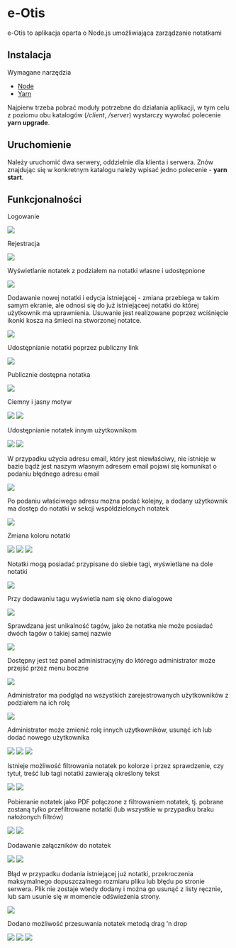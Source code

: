 # e-Otis

e-Otis to aplikacja oparta o Node.js umożliwiająca zarządzanie notatkami

## Instalacja

Wymagane narzędzia

-   [Node](https://nodejs.org/en/)
-   [Yarn](https://classic.yarnpkg.com/en/docs/install#windows-stable)

Najpierw trzeba pobrać moduły potrzebne do działania aplikacji, w tym celu z poziomu obu katalogów (_/client_, _/server_) wystarczy wywołać polecenie **yarn upgrade**.

## Uruchomienie

Należy uruchomić dwa serwery, oddzielnie dla klienta i serwera. Znów znajdując się w konkretnym katalogu należy wpisać jedno polecenie - **yarn start**.

## Funkcjonalności

Logowanie

![](https://github.com/damianborowy/e-otis/blob/master/images/login.png)

Rejestracja

![](https://github.com/damianborowy/e-otis/blob/master/images/register.png)

Wyświetlanie notatek z podziałem na notatki własne i udostępnione

![](https://github.com/damianborowy/e-otis/blob/master/images/main.png)

Dodawanie nowej notatki i edycja istniejącej - zmiana przebiega w takim samym ekranie, ale odnosi się do już istniejąceej notatki do której użytkownik ma uprawnienia.
Usuwanie jest realizowane poprzez wciśnięcie ikonki kosza na śmieci na stworzonej notatce.

![](https://github.com/damianborowy/e-otis/blob/master/images/note%20edit.png)

Udostępnianie notatki poprzez publiczny link

![](https://github.com/damianborowy/e-otis/blob/master/images/share%20public.png)

Publicznie dostępna notatka

![](https://github.com/damianborowy/e-otis/blob/master/images/public%20note.png)

Ciemny i jasny motyw

![](https://github.com/damianborowy/e-otis/blob/master/images/dark%20theme.png)
![](https://github.com/damianborowy/e-otis/blob/master/images/light%20theme.png)

Udostępnianie notatek innym użytkownikom

![](https://github.com/damianborowy/e-otis/blob/master/images/share%20menu.png)
![](https://github.com/damianborowy/e-otis/blob/master/images/share%20to%20user.png)

W przypadku użycia adresu email, który jest niewłaściwy, nie istnieje w bazie bądź jest naszym własnym adresem email pojawi się komunikat o podaniu błędnego adresu email

![](https://github.com/damianborowy/e-Otis/blob/master/images/share%20to%20user%20error.png)

Po podaniu właściwego adresu można podać kolejny, a dodany użytkownik ma dostęp do notatki w sekcji współdzielonych notatek

![](https://github.com/damianborowy/e-Otis/blob/master/images/shared%20to%20user.png)

Zmiana koloru notatki

![](https://github.com/damianborowy/e-Otis/blob/master/images/green%20note.png)
![](https://github.com/damianborowy/e-Otis/blob/master/images/blue%20note.png)
![](https://github.com/damianborowy/e-Otis/blob/master/images/red%20note.png)

Notatki mogą posiadać przypisane do siebie tagi, wyświetlane na dole notatki

![](https://github.com/damianborowy/e-Otis/blob/master/images/note%20tags.png)

Przy dodawaniu tagu wyświetla nam się okno dialogowe

![](https://github.com/damianborowy/e-Otis/blob/master/images/add%20tag.png)

Sprawdzana jest unikalność tagów, jako że notatka nie może posiadać dwóch tagów o takiej samej nazwie

![](https://github.com/damianborowy/e-Otis/blob/master/images/add%20tag%20error.png)

Dostępny jest też panel administracyjny do którego administrator może przejść przez menu boczne

![](https://github.com/damianborowy/e-Otis/blob/master/images/admin%20panel%20button.png)

Administrator ma podgląd na wszystkich zarejestrowanych użytkowników z podziałem na ich rolę

![](https://github.com/damianborowy/e-Otis/blob/master/images/admin%20panel.png)

Administrator może zmienić rolę innych użytkowników, usunąć ich lub dodać nowego użytkownika

![](https://github.com/damianborowy/e-Otis/blob/master/images/role%20change.png)
![](https://github.com/damianborowy/e-Otis/blob/master/images/delete%20user.png)
![](https://github.com/damianborowy/e-Otis/blob/master/images/add%20new%20user.png)

Istnieje możliwość filtrowania notatek po kolorze i przez sprawdzenie, czy tytuł, treść lub tagi notatki zawierają określony tekst

![](https://github.com/damianborowy/e-Otis/blob/master/images/filter.png)
![](https://github.com/damianborowy/e-Otis/blob/master/images/filter%20green.png)

Pobieranie notatek jako PDF połączone z filtrowaniem notatek, tj. pobrane zostaną tylko przefiltrowane notatki (lub wszystkie w przypadku braku nałożonych filtrów)

![](https://github.com/damianborowy/e-Otis/blob/master/images/save%20as%20pdf.png)
![](https://github.com/damianborowy/e-Otis/blob/master/images/pdf.png)

Dodawanie załączników do notatek

![](https://github.com/damianborowy/e-Otis/blob/master/images/attachments%20dialog.png)
![](https://github.com/damianborowy/e-Otis/blob/master/images/attachments%20new.png)

Błąd w przypadku dodania istniejącej już notatki, przekroczenia maksymalnego dopuszczalnego rozmiaru pliku lub błędu po stronie serwera. Plik nie zostaje wtedy dodany i można go usunąć z listy ręcznie, lub sam usunie się w momencie odświeżenia strony.

![](https://github.com/damianborowy/e-Otis/blob/master/images/attachments%20error.png)

Dodano możliwość przesuwania notatek metodą drag 'n drop

![](https://github.com/damianborowy/e-Otis/blob/master/images/drag%20first.png)
![](https://github.com/damianborowy/e-Otis/blob/master/images/drag%20second.png)
![](https://github.com/damianborowy/e-Otis/blob/master/images/drag%20third.png)
